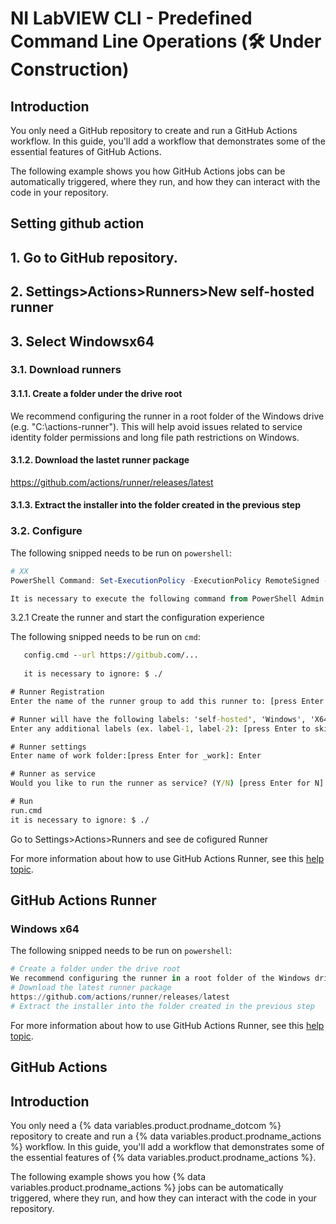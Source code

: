 # NI LabVIEW CLI - Predefined Command Line Operations (🛠️ Under Construction)

## Introduction

You only need a GitHub repository to create and run a GitHub Actions workflow. In this guide, you'll add a workflow that demonstrates some of the essential features of GitHub Actions.

The following example shows you how GitHub Actions jobs can be automatically triggered, where they run, and how they can interact with the code in your repository.

## Setting github action

## 1. Go to GitHub repository.

## 2. Settings>Actions>Runners>New self-hosted runner

## 3. Select Windowsx64

### 3.1. Download runners

#### 3.1.1. Create a folder under the drive root

We recommend configuring the runner in a root folder of the Windows drive (e.g. "C:\actions-runner"). This will help avoid issues related to service identity folder permissions and long file path restrictions on Windows.

#### 3.1.2. Download the lastet runner package

https://github.com/actions/runner/releases/latest

#### 3.1.3. Extract the installer into the folder created in the previous step

### 3.2. Configure


The following snipped needs to be run on `powershell`:
``` powershell
# XX
PowerShell Command: Set-ExecutionPolicy -ExecutionPolicy RemoteSigned -Scope CurrentUser

It is necessary to execute the following command from PowerShell Admin, to communicate with a remote server
```

3.2.1 Create the runner and start the configuration experience
   
The following snipped needs to be run on `cmd`:
``` cmd
   config.cmd --url https://gitbub.com/...
   
   it is necessary to ignore: $ ./

# Runner Registration
Enter the name of the runner group to add this runner to: [press Enter for Default]: Enter

# Runner will have the following labels: 'self-hosted', 'Windows', 'X64'
Enter any additional labels (ex. label-1, label-2): [press Enter to skip]: Enter

# Runner settings
Enter name of work folder:[press Enter for _work]: Enter

# Runner as service
Would you like to run the runner as service? (Y/N) [press Enter for N]: Enter

# Run
run.cmd
it is necessary to ignore: $ ./

```

Go to Settings>Actions>Runners and see de cofigured Runner 

For more information about how to use GitHub Actions Runner, see this [help topic](https://github.com/actions/runner "GitHub Actions Runner").

## GitHub Actions Runner

### Windows x64

The following snipped needs to be run on `powershell`:
``` powershell
# Create a folder under the drive root
We recommend configuring the runner in a root folder of the Windows drive (e.g. "C:\actions-runner"). This will help avoid issues related to service identity folder permissions and long file path restrictions on Windows.
# Download the latest runner package
https://github.com/actions/runner/releases/latest
# Extract the installer into the folder created in the previous step
```
For more information about how to use GitHub Actions Runner, see this [help topic](https://github.com/actions/runner "GitHub Actions Runner").

## GitHub Actions

## Introduction

You only need a {% data variables.product.prodname_dotcom %} repository to create and run a {% data variables.product.prodname_actions %} workflow. In this guide, you'll add a workflow that demonstrates some of the essential features of {% data variables.product.prodname_actions %}.

The following example shows you how {% data variables.product.prodname_actions %} jobs can be automatically triggered, where they run, and how they can interact with the code in your repository.

